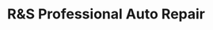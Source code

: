 ---
title: "R&S Professional Auto Repair"
url: /harrisburg/runds-professional-auto-repair/
shop: Autowerkstatt
---